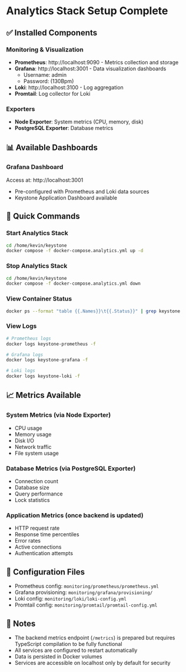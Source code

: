 # Analytics Stack Setup Complete

## ✅ Installed Components

### Monitoring & Visualization
- **Prometheus**: http://localhost:9090 - Metrics collection and storage
- **Grafana**: http://localhost:3001 - Data visualization dashboards
  - Username: admin
  - Password: (130Bpm)
- **Loki**: http://localhost:3100 - Log aggregation
- **Promtail**: Log collector for Loki

### Exporters
- **Node Exporter**: System metrics (CPU, memory, disk)
- **PostgreSQL Exporter**: Database metrics

## 📊 Available Dashboards

### Grafana Dashboard
Access at: http://localhost:3001
- Pre-configured with Prometheus and Loki data sources
- Keystone Application Dashboard available

## 🚀 Quick Commands

### Start Analytics Stack
```bash
cd /home/kevin/keystone
docker compose -f docker-compose.analytics.yml up -d
```

### Stop Analytics Stack
```bash
cd /home/kevin/keystone
docker compose -f docker-compose.analytics.yml down
```

### View Container Status
```bash
docker ps --format "table {{.Names}}\t{{.Status}}" | grep keystone
```

### View Logs
```bash
# Prometheus logs
docker logs keystone-prometheus -f

# Grafana logs
docker logs keystone-grafana -f

# Loki logs
docker logs keystone-loki -f
```

## 📈 Metrics Available

### System Metrics (via Node Exporter)
- CPU usage
- Memory usage
- Disk I/O
- Network traffic
- File system usage

### Database Metrics (via PostgreSQL Exporter)
- Connection count
- Database size
- Query performance
- Lock statistics

### Application Metrics (once backend is updated)
- HTTP request rate
- Response time percentiles
- Error rates
- Active connections
- Authentication attempts

## 🔧 Configuration Files

- Prometheus config: `monitoring/prometheus/prometheus.yml`
- Grafana provisioning: `monitoring/grafana/provisioning/`
- Loki config: `monitoring/loki/loki-config.yml`
- Promtail config: `monitoring/promtail/promtail-config.yml`

## 📝 Notes

- The backend metrics endpoint (`/metrics`) is prepared but requires TypeScript compilation to be fully functional
- All services are configured to restart automatically
- Data is persisted in Docker volumes
- Services are accessible on localhost only by default for security